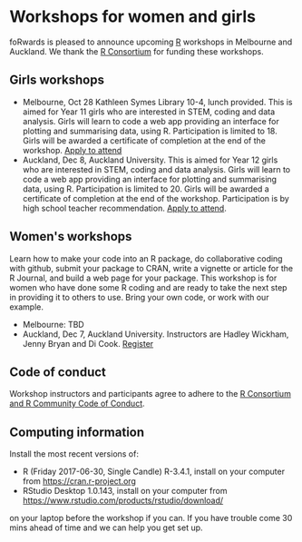 # Workshops for women and girls 

foRwards is pleased to announce upcoming [R](https://www.r-project.org) workshops in Melbourne and Auckland. We thank the [R Consortium](https://www.r-consortium.org) for funding these workshops.

## Girls workshops 

- Melbourne, Oct 28 Kathleen Symes Library 10-4, lunch provided. This is aimed for Year 11 girls who are interested in STEM, coding and data analysis. Girls will learn to code a web app providing an interface for plotting and summarising data, using R. Participation is limited to 18. Girls will be awarded a certificate of completion at the end of the workshop. [Apply to attend](https://visnut.wufoo.com/build/forwards-girls-workshop-registration-for-melbourne/)
- Auckland, Dec 8, Auckland University. This is aimed for Year 12 girls who are interested in STEM, coding and data analysis. Girls will learn to code a web app providing an interface for plotting and summarising data, using R. Participation is limited to 20. Girls will be awarded a certificate of completion at the end of the workshop. Participation is by high school teacher recommendation. [Apply to attend](http://bit.ly/Auckland_girls_coding). 

## Women's workshops

Learn how to make your code into an R package, do collaborative coding with github, submit your package to CRAN, write a vignette or article for the R Journal, and build a web page for your package. This workshop is for women who have done some R coding and are ready to take the next step in providing it to others to use. Bring your own code, or work with our example. 

- Melbourne: TBD
- Auckland, Dec 7, Auckland University.  Instructors are Hadley Wickham, Jenny Bryan and Di Cook. [Register](https://www.eventbrite.com.au/e/forwards-workshop-for-women-in-auckland-tickets-38425568911)

## Code of conduct

Workshop instructors and participants agree to adhere to the [R Consortium and R Community Code of Conduct](https://wiki.r-consortium.org/view/R_Consortium_and_the_R_Community_Code_of_Conduct).

## Computing information

Install the most recent versions of:

- R (Friday 2017-06-30, Single Candle) R-3.4.1, install on your computer from https://cran.r-project.org
- RStudio Desktop 1.0.143, install on your computer from https://www.rstudio.com/products/rstudio/download/

on your laptop before the workshop if you can. If you have trouble come 30 mins ahead of time and we can help you get set up.
